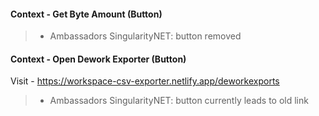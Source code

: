 #### Context - Get Byte Amount (Button)
> * Ambassadors SingularityNET: button removed
> 
#### Context - Open Dework Exporter (Button)
Visit - https://workspace-csv-exporter.netlify.app/deworkexports
> * Ambassadors SingularityNET: button currently leads to old link
> 
